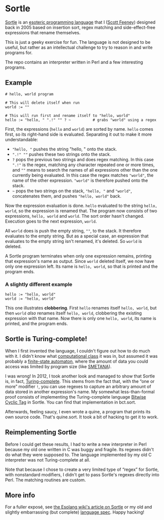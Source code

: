 Sortle
======

[Sortle](http://esolangs.org/wiki/Sortle) is an
[esoteric programming language](http://esolangs.org/wiki/Esoteric_programming_language)
that I ([Scott Feeney](https://github.com/graue))
designed back in 2005 based on insertion sort, regex matching
and side-effect-free expressions that rename themselves.

This is just a geeky exercise for fun.
The language is not designed to be useful,
but rather as an intellectual challenge to try to reason in
and write programs for.

The repo contains an interpreter written in Perl and a few interesting programs.

## Example

```
# hello, world program

# This will delete itself when run
world := ""

# This will run first and rename itself to "hello, world"
hello := "hello, " ".!" "" ? ~          # grabs "world" using a regex
```

First, the expressions (`hello` and `world`) are sorted by name. `hello` comes first, so its right-hand side is evaluated. Separating it out to make it more understandable:

* `"hello, "` pushes the string "hello, " onto the stack.
* `".!" ""` pushes these two strings onto the stack.
* `?` pops the previous two strings and does regex matching. In this case `".!"` is the regex, matching any character repeated one or more times, and `""` means to search the names of all expressions other than the one currently being evaluated. In this case the regex matches `"world"`, the name of the other expression. `"world"` is therefore pushed onto the stack.
* `~` pops the two strings on the stack, `"hello, "` and `"world"`, concatenates them, and pushes `"hello, world"` back.

Now the expression evaluation is done. `hello` evaluated to the string `hello, world`, so the expression is renamed that. The program now consists of two expressions, `hello, world` and `world`. The sort order hasn't changed. Execution goes to the next expression, `world`.

All `world` does is push the empty string, `""`, to the stack. It therefore evaluates to the empty string. But as a special case, an expression that evaluates to the empty string isn't renamed, it's deleted. So `world` is deleted.

A Sortle program terminates when only one expression remains, printing that expression's name as output. Since `world` deleted itself, we now have only one expression left. Its name is `hello, world`, so that is printed and the program ends.

### A slightly different example

```
hello := "hello, world"
world := "hello, world"
```

This one illustrates **clobbering**. First `hello` renames itself `hello, world`, but then `world` *also* renames itself `hello, world`, clobbering the existing expression with that name. Now there is only one `hello, world`, its name is printed, and the program ends.

## Sortle is Turing-complete!

When I first invented the language, I couldn't figure out how to do much with it. I didn't know what [computational class](http://esolangs.org/wiki/Computational_class) it was in, but assumed it was probably a [finite-state automaton](http://esolangs.org/wiki/Finite-state_automaton), where the amount of data you could access was limited by program size (like [SMETANA](http://esolangs.org/wiki/SMETANA)).

I was wrong! In 2012, I took another look and managed to show that Sortle is, in fact, [Turing-complete](https://en.wikipedia.org/wiki/Turing_completeness). This stems from the fact that, with the “one or more” modifier `!`, you can use regexes to capture an arbitrary amount of data stored in another expression's name. My somewhat less-than-formal proof consists of implementing the Turing-complete language [Bitwise Cyclic Tag](http://esolangs.org/wiki/Bitwise_Cyclic_Tag) in Sortle. You can find that implementation in bct.sort.

Afterwards, feeling saucy, I even wrote a quine, a program that prints its own source code. That's quine.sort. It took a bit of hacking to get it to work.

## Reimplementing Sortle

Before I could get these results, I had to write a new interpreter in Perl
because my old one written in C was buggy and fragile. Its regexes didn't do what they were supposed to. The language implemented by my old C interpreter was not Turing-complete at all.

Note that because I chose to create a very limited type of “regex” for Sortle, with nonstandard modifiers, I didn't get to pass Sortle's regexes directly into Perl. The matching routines are custom.

## More info

For a fuller exposé, see [the Esolang wiki's article on Sortle](http://esolangs.org/wiki/Sortle) or my old and slightly embarrassing (but complete) [language spec](http://esoteric.voxelperfect.net/files/sortle/doc/sortle.pdf). Happy hacking!